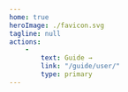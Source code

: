 ```yaml
---
home: true
heroImage: ./favicon.svg
tagline: null
actions:
    -
        text: Guide →
        link: "/guide/user/"
        type: primary
---
```

